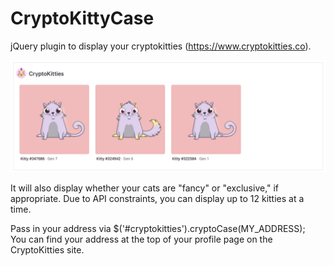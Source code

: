 # CryptoKittyCase
jQuery plugin to display your cryptokitties (https://www.cryptokitties.co).

![screenshot of CryptoKittyCase](screenshot.png)

It will also display whether your cats are "fancy" or "exclusive," if appropriate. Due to API constraints, you can display up to 12 kitties at a time.

Pass in your address via $('#cryptokitties').cryptoCase(MY_ADDRESS);  
You can find your address at the top of your profile page on the CryptoKitties site.
